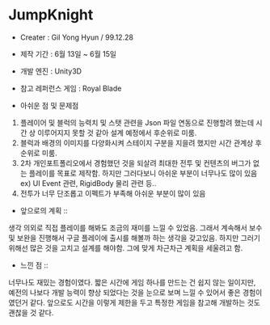 # JumpKnight
 * Creater : Gil Yong Hyun / 99.12.28
 * 제작 기간 : 6월 13일 ~ 6월 15일
 * 개발 엔진 : Unity3D

 * 참고 레퍼런스 게임 : Royal Blade


 * 아쉬운 점 및 문제점
 1. 플레이어 및 블럭의 능력치 및 스탯 관련을 Json 파일 연동으로 진행할려 했는데 시간 상 이루어지지 못할 것 같아 설계 예정에서 후순위로 미룸.
 2. 블럭과 배경의 이미지를 다양화시켜 스테이지 구분을 지을려 했지만 시간 관계상 후순위로 미룸.
 3. 2차 개인포트폴리오에서 경험했던 것을 되살려 최대한 전투 및 컨텐츠의 버그가 없는 플레이를 목표로 제작함.
     하지만 그러다보니 아쉬운 부분이 너무나도 많이 있음 ex) UI Event 관련, RigidBody 물리 관련 등..
 4. 전투가 너무 단조롭고 이펙트가 부족해 아쉬운 부분이 많이 있음



 * 앞으로의 계획 ::
 
  생각 의외로 직접 플레이를 해봐도 조금의 재미를 느낄 수 있었음. 그래서 계속해서 보수 및 보완을 진행해서 구글 플레이에 출시를 해볼까 하는 생각을 갖고있음.
  하지만 그러기 위해선 많은 것을 고치고 설계를 해야함. 그에 맞게 차근차근 계획을 세울려고 함.



 * 느낀 점 ::
 
  너무나도 재밌는 경험이였다. 짧은 시간에 게임 하나를 만드는 건 쉽지 않는 일이지만, 예전의 나보다 개발 능력이 향상 되었다는 것을 눈으로 보며 느낄 수 있어서
  좋은 경험이였던거 같다. 앞으로도 시간을 이렇게 제한을 두고 특정한 게임을 참고해 개발하는 것도 괜찮을 것 같다.
